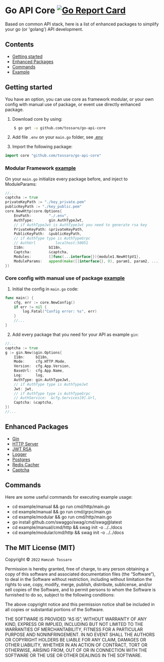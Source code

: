 # Go API Core [![Go Report Card](https://goreportcard.com/badge/github.com/tossaro/go-api-core)](https://goreportcard.com/report/github.com/tossaro/go-api-core)

Based on common API stack, here is a list of enhanced packages to simplify your go (or 'golang') API development.

## Contents
 - [Getting started](#getting-started)
 - [Enhanced Packages](#enhanced-packages)
 - [Commands](#commands)
 - [Example](https://github.com/tossaro/go-api-core/tree/main/example)

## Getting started

You have an option, you can use core as framework modular, or your own config with manual use of package, or event use directly enhanced package.

1. Download core by using:
```sh
    $ go get -u github.com/tossaro/go-api-core
```

2. Add file `.env` on your `main.go` folder, see [.env](https://github.com/tossaro/go-api-core/blob/main/example/manual/.env)

3. Import the following package:
```go
import core "github.com/tossaro/go-api-core"
```

### Modular Framework [example](https://github.com/tossaro/go-api-core/tree/main/example/modular)

On your `main.go` initialize every package before, and inject to ModuleParams:
```go
//...
captcha := true
privateKeyPath := "./key_private.pem"
publicKeyPath := "./key_public.pem"
core.NewHttp(core.Options{
    EnvPath:        "./.env",
    AuthType:       gin.AuthTypeJwt,
    // if AuthTypeJwt is AuthTypeJwt you need to generate rsa key
    PrivateKeyPath: &privateKeyPath,
    PublicKeyPath:  &publicKeyPath,
    // if AuthType type is AuthTypeGrpc
    // AuthUrl         localhost:50051
    I18n:           bI18n,
    Captcha:        &captcha,
    Modules:        []func(...interface{}){module1.NewHttpV1},
    ModuleParams:   append(make([]interface{}, 0), param1, param2, ...),
})
```

### Core config with manual use of package [example](https://github.com/tossaro/go-api-core/tree/main/example/manual)

1. Initial the config in `main.go` code:
```go
func main() {
    cfg, err := core.NewConfig()
    if err != nil {
        log.Fatal("Config error: %s", err)
    }
    //...
}
```

2. Add every package that you need for your API as example `gin`:
```go
//...
captcha := true
g := gin.New(&gin.Options{
    I18n:     bI18n,
    Mode:     cfg.HTTP.Mode,
    Version:  cfg.App.Version,
    BaseUrl:  cfg.App.Name,
    Log:      log,
    AuthType: gin.AuthTypeJwt,
    // if AuthType type is AuthTypeJwt
    Jwt: jwt,
    // if AuthType type is AuthTypeGrpc
    // AuthService:  &cfg.Services[0].Url,
    Captcha: &captcha,
})
//...
```

## Enhanced Packages
- [Gin](https://github.com/tossaro/go-api-core/blob/main/gin/gin.go)
- [HTTP Server](https://github.com/tossaro/go-api-core/blob/main/httpserver/server.go)
- [JWT RSA](https://github.com/tossaro/go-api-core/blob/main/jwt/jwt.go)
- [Logger](https://github.com/tossaro/go-api-core/blob/main/logger/logger.go)
- [Postgres](https://github.com/tossaro/go-api-core/blob/main/postgres/postgres.go)
- [Redis Cacher](https://github.com/tossaro/go-api-core/blob/main/redis/redis.go)
- [Captcha](https://github.com/tossaro/go-api-core/blob/main/captcha/http.go)

## Commands

Here are some useful commands for executing example usage:
* cd example/manual && go run cmd/http/main.go
* cd example/manual && go run cmd/grpc/main.go
* cd example/modular && go run cmd/http/main.go
* go install github.com/swaggo/swag/cmd/swag@latest
* cd example/manual/cmd/http && swag init -o ../../docs
* cd example/modular/cmd/http && swag init -o ../../docs

## The MIT License (MIT)

Copyright © `2022` `Hamzah Tossaro`

Permission is hereby granted, free of charge, to any person
obtaining a copy of this software and associated documentation
files (the “Software”), to deal in the Software without
restriction, including without limitation the rights to use,
copy, modify, merge, publish, distribute, sublicense, and/or sell
copies of the Software, and to permit persons to whom the
Software is furnished to do so, subject to the following
conditions:

The above copyright notice and this permission notice shall be
included in all copies or substantial portions of the Software.

THE SOFTWARE IS PROVIDED “AS IS”, WITHOUT WARRANTY OF ANY KIND,
EXPRESS OR IMPLIED, INCLUDING BUT NOT LIMITED TO THE WARRANTIES
OF MERCHANTABILITY, FITNESS FOR A PARTICULAR PURPOSE AND
NONINFRINGEMENT. IN NO EVENT SHALL THE AUTHORS OR COPYRIGHT
HOLDERS BE LIABLE FOR ANY CLAIM, DAMAGES OR OTHER LIABILITY,
WHETHER IN AN ACTION OF CONTRACT, TORT OR OTHERWISE, ARISING
FROM, OUT OF OR IN CONNECTION WITH THE SOFTWARE OR THE USE OR
OTHER DEALINGS IN THE SOFTWARE.